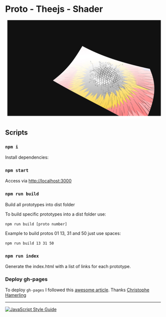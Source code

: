 # Proto - Theejs - Shader

![./src/proto-01/ss.png](./src/proto-01/ss.jpg)

## Scripts

### `npm i`

Install dependencies:

### `npm start`

Access via [http://localhost:3000](http://localhost:3000)

### `npm run build`
Build all prototypes into dist folder

To build specific prototypes into a dist folder use:

`npm run build [proto number]`

Example to build protos 01 13, 31 and 50 just use spaces:

`npm run build 13 31 50`

### `npm run index`
Generate the index.html with a list of links for each prototype.

### Deploy gh-pages

To deploy `gh-pages` I followed this [awesome article](https://medium.com/linagora-engineering/deploying-your-js-app-to-github-pages-the-easy-way-or-not-1ef8c48424b7). Thanks [Christophe Hamerling](https://github.com/chamerling)


---

[![JavaScript Style Guide](https://cdn.rawgit.com/standard/standard/master/badge.svg)](https://github.com/standard/standard)

